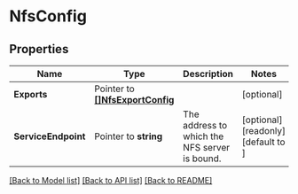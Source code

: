 # NfsConfig

## Properties

Name | Type | Description | Notes
------------ | ------------- | ------------- | -------------
**Exports** | Pointer to [**[]NfsExportConfig**](NfsExportConfig.md) |  | [optional] 
**ServiceEndpoint** | Pointer to **string** | The address to which the NFS server is bound.  | [optional] [readonly] [default to ]

[[Back to Model list]](../README.md#documentation-for-models) [[Back to API list]](../README.md#documentation-for-api-endpoints) [[Back to README]](../README.md)


